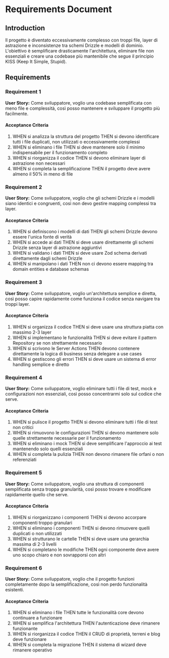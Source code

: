 # Requirements Document

## Introduction

Il progetto è diventato eccessivamente complesso con troppi file, layer di astrazione e inconsistenze tra schemi Drizzle e modelli di dominio. L'obiettivo è semplificare drasticamente l'architettura, eliminare file non essenziali e creare una codebase più mantenibile che segue il principio KISS (Keep It Simple, Stupid).

## Requirements

### Requirement 1

**User Story:** Come sviluppatore, voglio una codebase semplificata con meno file e complessità, così posso mantenere e sviluppare il progetto più facilmente.

#### Acceptance Criteria

1. WHEN si analizza la struttura del progetto THEN si devono identificare tutti i file duplicati, non utilizzati o eccessivamente complessi
2. WHEN si eliminano i file THEN si deve mantenere solo il minimo indispensabile per il funzionamento completo
3. WHEN si riorganizza il codice THEN si devono eliminare layer di astrazione non necessari
4. WHEN si completa la semplificazione THEN il progetto deve avere almeno il 50% in meno di file

### Requirement 2

**User Story:** Come sviluppatore, voglio che gli schemi Drizzle e i modelli siano identici e congruenti, così non devo gestire mapping complessi tra layer.

#### Acceptance Criteria

1. WHEN si definiscono i modelli di dati THEN gli schemi Drizzle devono essere l'unica fonte di verità
2. WHEN si accede ai dati THEN si deve usare direttamente gli schemi Drizzle senza layer di astrazione aggiuntivi
3. WHEN si validano i dati THEN si deve usare Zod schema derivati direttamente dagli schemi Drizzle
4. WHEN si manipolano i dati THEN non ci devono essere mapping tra domain entities e database schemas

### Requirement 3

**User Story:** Come sviluppatore, voglio un'architettura semplice e diretta, così posso capire rapidamente come funziona il codice senza navigare tra troppi layer.

#### Acceptance Criteria

1. WHEN si organizza il codice THEN si deve usare una struttura piatta con massimo 2-3 layer
2. WHEN si implementano le funzionalità THEN si deve evitare il pattern Repository se non strettamente necessario
3. WHEN si scrivono le Server Actions THEN devono contenere direttamente la logica di business senza delegare a use cases
4. WHEN si gestiscono gli errori THEN si deve usare un sistema di error handling semplice e diretto

### Requirement 4

**User Story:** Come sviluppatore, voglio eliminare tutti i file di test, mock e configurazioni non essenziali, così posso concentrarmi solo sul codice che serve.

#### Acceptance Criteria

1. WHEN si pulisce il progetto THEN si devono eliminare tutti i file di test non critici
2. WHEN si rimuovono le configurazioni THEN si devono mantenere solo quelle strettamente necessarie per il funzionamento
3. WHEN si eliminano i mock THEN si deve semplificare l'approccio ai test mantenendo solo quelli essenziali
4. WHEN si completa la pulizia THEN non devono rimanere file orfani o non referenziati

### Requirement 5

**User Story:** Come sviluppatore, voglio una struttura di componenti semplificata senza troppa granularità, così posso trovare e modificare rapidamente quello che serve.

#### Acceptance Criteria

1. WHEN si riorganizzano i componenti THEN si devono accorpare componenti troppo granulari
2. WHEN si eliminano i componenti THEN si devono rimuovere quelli duplicati o non utilizzati
3. WHEN si strutturano le cartelle THEN si deve usare una gerarchia massima di 2-3 livelli
4. WHEN si completano le modifiche THEN ogni componente deve avere uno scopo chiaro e non sovrapporsi con altri

### Requirement 6

**User Story:** Come sviluppatore, voglio che il progetto funzioni completamente dopo la semplificazione, così non perdo funzionalità esistenti.

#### Acceptance Criteria

1. WHEN si eliminano i file THEN tutte le funzionalità core devono continuare a funzionare
2. WHEN si semplifica l'architettura THEN l'autenticazione deve rimanere funzionante
3. WHEN si riorganizza il codice THEN il CRUD di proprietà, terreni e blog deve funzionare
4. WHEN si completa la migrazione THEN il sistema di wizard deve rimanere operativo
